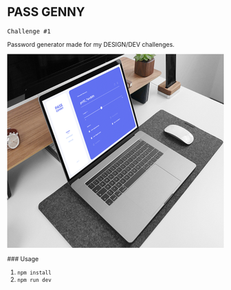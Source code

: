 

# PASS GENNY

<kbd>Challenge #1</kbd>

Password generator made for my DESIGN/DEV challenges. 


<img src="./media/website-mock.png" height="450">


### Usage

1. `npm install`
2. `npm run dev`
